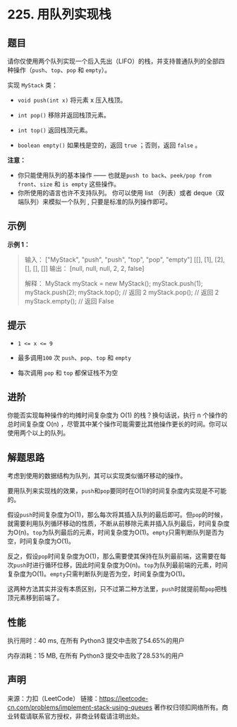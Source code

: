 # 225. 用队列实现栈

## 题目

请你仅使用两个队列实现一个后入先出（LIFO）的栈，并支持普通队列的全部四种操作（`push`、`top`、`pop` 和 `empty`）。

实现 `MyStack` 类：

* `void push(int x)` 将元素 x 压入栈顶。

* `int pop()` 移除并返回栈顶元素。

* `int top()` 返回栈顶元素。

* `boolean empty()` 如果栈是空的，返回 `true` ；否则，返回 `false` 。

**注意：**

* 你只能使用队列的基本操作 —— 也就是`push to back`、`peek/pop from front`、`size` 和 `is empty` 这些操作。
* 你所使用的语言也许不支持队列。 你可以使用 list （列表）或者 deque（双端队列）来模拟一个队列 , 只要是标准的队列操作即可。

## 示例

**示例 1：**

> 输入：
> ["MyStack", "push", "push", "top", "pop", "empty"]
> [[], [1], [2], [], [], []]
>输出：
> [null, null, null, 2, 2, false]
> 
>解释：
> MyStack myStack = new MyStack();
> myStack.push(1);
> myStack.push(2);
> myStack.top(); // 返回 2
> myStack.pop(); // 返回 2
> myStack.empty(); // 返回 False

## 提示

* `1 <= x <= 9`

* 最多调用`100` 次 `push`、`pop`、`top` 和 `empty`

* 每次调用 `pop` 和 `top` 都保证栈不为空

## 进阶

你能否实现每种操作的均摊时间复杂度为 O(1) 的栈？换句话说，执行 n 个操作的总时间复杂度 O(n) ，尽管其中某个操作可能需要比其他操作更长的时间。你可以使用两个以上的队列。

## 解题思路

考虑到使用的数据结构为队列，其可以实现类似循环移动的操作。

要用队列来实现栈的效果，`push`和`pop`要同时在O(1)的时间复杂度内实现是不可能的。

假设`push`时间复杂度为O(1)，那么每次将其插入队列的最后即可。但`pop`的时候，就需要利用队列循环移动的性质，不断从前移除元素并插入队列最后，时间复杂度为O(n)。`top`为队列最后的元素，时间复杂度为O(1)。`empty`只需判断队列是否为空，时间复杂度为O(1)。

反之，假设`pop`时间复杂度为O(1)，那么需要使其保持在队列最前端，这需要在每次`push`时进行循环位移，因此时间复杂度为O(n)。`top`为队列最前端的元素，时间复杂度为O(1)。`empty`只需判断队列是否为空，时间复杂度为O(1)。

这两种方法其实并没有本质区别，只不过第二种方法里，`push`时就提前帮`pop`把栈顶元素移到前端了。

## 性能

执行用时：40 ms, 在所有 Python3 提交中击败了54.65%的用户

内存消耗：15 MB, 在所有 Python3 提交中击败了28.53%的用户

## 声明

来源：力扣（LeetCode）
链接：https://leetcode-cn.com/problems/implement-stack-using-queues
著作权归领扣网络所有。商业转载请联系官方授权，非商业转载请注明出处。